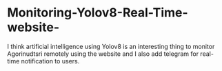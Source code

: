 # Monitoring-Yolov8-Real-Time-website-
I think artificial intelligence using Yolov8 is an interesting thing to monitor Agorinudtsri remotely using the website and I also add telegram for real-time notification to users.
